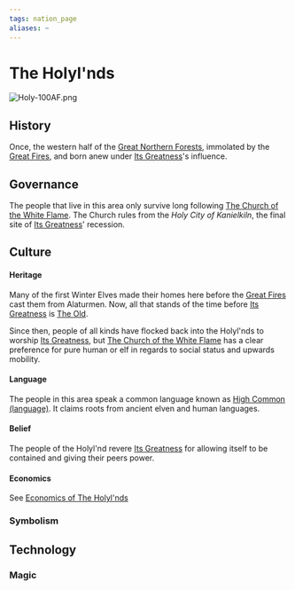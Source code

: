 ```yaml
---
tags: nation_page
aliases: ~
---
```


# The Holyl'nds

![Holy-100AF.png](..\..\..\..\..\MEDIA\MAPS\WORLD\Holy-100AF.png)

## History

Once, the western half of the [Great Northern Forests](..\World%20Features\Natural%20or%20Territory\Great%20Northern%20Forests.md), immolated by the [Great Fires](..\..\About%20People\Nations\Holyl'nds\Local%20Lore\Great%20Fires.md), and born anew under [Its Greatness](..\..\..\..\..\Game%20Notes\NPCs\ala%20Alaturmen\Absolute%20Power\Alaturmian%20God%20NPCs\Its%20Greatness.md)'s influence.

## Governance

The people that live in this area only survive long following [The Church of the White Flame](..\..\About%20People\Nations\Holyl'nds\The%20Church%20of%20the%20White%20Flame.md). The Church rules from the *Holy City of Kanielkiln*, the final site of [Its Greatness](..\..\..\..\..\Game%20Notes\NPCs\ala%20Alaturmen\Absolute%20Power\Alaturmian%20God%20NPCs\Its%20Greatness.md)' recession.

## Culture

#### Heritage

Many of the first Winter Elves made their homes here before the [Great Fires](..\..\About%20People\Nations\Holyl'nds\Local%20Lore\Great%20Fires.md) cast them from Alaturmen. Now, all that stands of the time before [Its Greatness](..\..\..\..\..\Game%20Notes\NPCs\ala%20Alaturmen\Absolute%20Power\Alaturmian%20God%20NPCs\Its%20Greatness.md) is [The Old](..\..\About%20People\Nations\Holyl'nds\Local%20Lore\The%20Old.md).

Since then, people of all kinds have flocked back into the Holyl'nds to worship [Its Greatness](..\..\..\..\..\Game%20Notes\NPCs\ala%20Alaturmen\Absolute%20Power\Alaturmian%20God%20NPCs\Its%20Greatness.md), but [The Church of the White Flame](..\..\About%20People\Nations\Holyl'nds\The%20Church%20of%20the%20White%20Flame.md) has a clear preference for pure human or elf in regards to social status and upwards mobility.

#### Language

The people in this area speak a common language known as [High Common (language)](..\..\..\..\Big%20Lore\Languages\Modern%20Languages\High%20Common%20%28language%29.md). It claims roots from ancient elven and human languages.

#### Belief

The people of the Holyl'nd revere [Its Greatness](..\..\..\..\..\Game%20Notes\NPCs\ala%20Alaturmen\Absolute%20Power\Alaturmian%20God%20NPCs\Its%20Greatness.md) for allowing itself to be contained and giving their peers power. 

#### Economics

See [Economics of The Holyl'nds](..\..\Tracking\Economy%20Pages\Economics%20of%20The%20Holyl'nds.md)

### Symbolism

## Technology

### Magic
